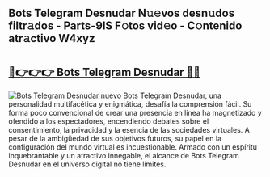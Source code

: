 ## Bots Telegram Desnudar N𝚞𝚎vos desn𝚞dos filtr𝚊dos - Parts-9lS F𝚘tos vid𝚎o - C𝚘ntenido atr𝚊ctivo W4xyz

# <h2><a href="http://mb9wrk.tromn.icu/?c=Bots+Telegram+Desnudar">🔗👉👉👉 Bots Telegram Desnudar 🔗🔗</a></h2>

[![Bots Telegram Desnudar nuevo](https://i.imgur.com/pEAQMta.gif)](http://mb9wrk.tromn.icu/?c=Bots+Telegram+Desnudar)
Bots Telegram Desnudar, una personalidad multifacética y enigmática, desafía la comprensión fácil. Su forma poco convencional de crear una presencia en línea ha magnetizado y ofendido a los espectadores, encendiendo debates sobre el consentimiento, la privacidad y la esencia de las sociedades virtuales. A pesar de la ambigüedad de sus objetivos futuros, su papel en la configuración del mundo virtual es incuestionable. Armado con un espíritu inquebrantable y un atractivo innegable, el alcance de Bots Telegram Desnudar en el universo digital no tiene límites.
